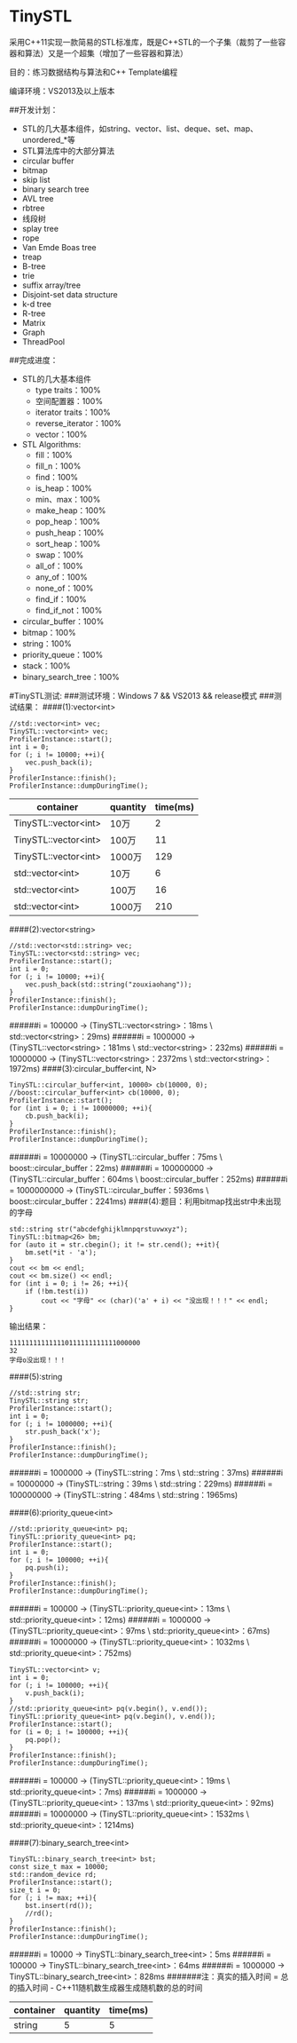 TinySTL
=======
采用C++11实现一款简易的STL标准库，既是C++STL的一个子集（裁剪了一些容器和算法）又是一个超集（增加了一些容器和算法）

目的：练习数据结构与算法和C++ Template编程

编译环境：VS2013及以上版本

##开发计划：
  * STL的几大基本组件，如string、vector、list、deque、set、map、unordered_\*等
  * STL算法库中的大部分算法
  * circular buffer
  * bitmap
  * skip list
  * binary search tree
  * AVL tree
  * rbtree
  * 线段树
  * splay tree
  * rope
  * Van Emde Boas tree
  * treap
  * B-tree
  * trie
  * suffix array/tree
  * Disjoint-set data structure
  * k-d tree
  * R-tree
  * Matrix
  * Graph
  * ThreadPool

##完成进度：
* STL的几大基本组件
    * type traits：100%  
    * 空间配置器：100%
    * iterator traits：100%
    * reverse_iterator：100%
    * vector：100%
* STL Algorithms:  
    * fill：100% 
    * fill_n：100% 
    * find：100%
    * is_heap：100%
    * min、max：100%
    * make_heap：100%
    * pop_heap：100%
    * push_heap：100%
    * sort_heap：100%
    * swap：100%
    * all_of：100%
    * any_of：100%
    * none_of：100%
    * find_if：100%
    * find_if_not：100%
* circular_buffer：100%   
* bitmap：100%
* string：100%
* priority_queue：100%
* stack：100%
* binary_search_tree：100%

#TinySTL测试:
###测试环境：Windows 7 && VS2013 && release模式
###测试结果：
####(1):vector&lt;int>

    //std::vector<int> vec;
    TinySTL::vector<int> vec;
	ProfilerInstance::start();
	int i = 0;
	for (; i != 10000; ++i){
		vec.push_back(i);
	}
	ProfilerInstance::finish();
	ProfilerInstance::dumpDuringTime();
    
|container|quantity|time(ms)|  
|---------|--------|--------|  
|TinySTL::vector&lt;int>|10万|2|  
|TinySTL::vector&lt;int>|100万|11|  
|TinySTL::vector&lt;int>|1000万|129|  
|std::vector&lt;int>|10万|6|  
|std::vector&lt;int>|100万|16|  
|std::vector&lt;int>|1000万|210|    
####(2):vector&lt;string>

    //std::vector<std::string> vec;
    TinySTL::vector<std::string> vec;
	ProfilerInstance::start();
	int i = 0;
	for (; i != 10000; ++i){
		vec.push_back(std::string("zouxiaohang"));
	}
	ProfilerInstance::finish();
	ProfilerInstance::dumpDuringTime();
    
######i = 100000 -> (TinySTL::vector&lt;string>：18ms \\ std::vector&lt;string>：29ms)
######i = 1000000 -> (TinySTL::vector&lt;string>：181ms \\ std::vector&lt;string>：232ms)
######i = 10000000 -> (TinySTL::vector&lt;string>：2372ms \\ std::vector&lt;string>：1972ms)
####(3):circular_buffer&lt;int, N>

    TinySTL::circular_buffer<int, 10000> cb(10000, 0);
    //boost::circular_buffer<int> cb(10000, 0);
	ProfilerInstance::start();
	for (int i = 0; i != 10000000; ++i){
		cb.push_back(i);
	}
	ProfilerInstance::finish();
	ProfilerInstance::dumpDuringTime();
    
######i = 10000000 -> (TinySTL::circular_buffer：75ms \\ boost::circular_buffer：22ms)
######i = 100000000 -> (TinySTL::circular_buffer：604ms \\ boost::circular_buffer：252ms)
######i = 1000000000 -> (TinySTL::circular_buffer：5936ms \\ boost::circular_buffer：2241ms)
####(4):题目：利用bitmap找出str中未出现的字母  

    std::string str("abcdefghijklmnpqrstuvwxyz");
    TinySTL::bitmap<26> bm;
	for (auto it = str.cbegin(); it != str.cend(); ++it){
		bm.set(*it - 'a');
	}
	cout << bm << endl;
	cout << bm.size() << endl;
	for (int i = 0; i != 26; ++i){
		if (!bm.test(i))
			cout << "字母" << (char)('a' + i) << "没出现！！！" << endl;
	}
输出结果：  

    111111111111110111111111111000000
    32  
    字母o没出现！！！
    
####(5):string

    //std::string str;
    TinySTL::string str;
	ProfilerInstance::start();
	int i = 0;
	for (; i != 1000000; ++i){
		str.push_back('x');
	}
	ProfilerInstance::finish();
	ProfilerInstance::dumpDuringTime();
    
######i = 1000000 -> (TinySTL::string：7ms \\ std::string：37ms)
######i = 10000000 -> (TinySTL::string：39ms \\ std::string：229ms)
######i = 100000000 -> (TinySTL::string：484ms \\ std::string：1965ms)

####(6):priority_queue&lt;int>

    //std::priority_queue<int> pq;
    TinySTL::priority_queue<int> pq;
	ProfilerInstance::start();
	int i = 0;
	for (; i != 100000; ++i){
		pq.push(i);
	}
	ProfilerInstance::finish();
	ProfilerInstance::dumpDuringTime();
    
######i = 100000 -> (TinySTL::priority_queue&lt;int>：13ms \\ std::priority_queue&lt;int>：12ms)
######i = 1000000 -> (TinySTL::priority_queue&lt;int>：97ms \\ std::priority_queue&lt;int>：67ms)
######i = 10000000 -> (TinySTL::priority_queue&lt;int>：1032ms \\ std::priority_queue&lt;int>：752ms)  

    TinySTL::vector<int> v;
    int i = 0;
	for (; i != 100000; ++i){
		v.push_back(i);
	}
	//std::priority_queue<int> pq(v.begin(), v.end());
	TinySTL::priority_queue<int> pq(v.begin(), v.end());
	ProfilerInstance::start();
	for (i = 0; i != 100000; ++i){
		pq.pop();
	}
	ProfilerInstance::finish();
	ProfilerInstance::dumpDuringTime();
    
######i = 100000 -> (TinySTL::priority_queue&lt;int>：19ms \\ std::priority_queue&lt;int>：7ms)
######i = 1000000 -> (TinySTL::priority_queue&lt;int>：137ms \\ std::priority_queue&lt;int>：92ms)
######i = 10000000 -> (TinySTL::priority_queue&lt;int>：1532ms \\ std::priority_queue&lt;int>：1214ms)

####(7):binary_search_tree&lt;int>

    TinySTL::binary_search_tree<int> bst;
    const size_t max = 10000;
	std::random_device rd;
	ProfilerInstance::start();
	size_t i = 0;
	for (; i != max; ++i){
		bst.insert(rd());
		//rd();
	}
	ProfilerInstance::finish();
	ProfilerInstance::dumpDuringTime();
    
######i = 10000 -> TinySTL::binary_search_tree&lt;int>：5ms 
######i = 100000 -> TinySTL::binary_search_tree&lt;int>：64ms 
######i = 1000000 -> TinySTL::binary_search_tree&lt;int>：828ms
#######注：真实的插入时间 = 总的插入时间 - C++11随机数生成器生成随机数的总的时间


|container|quantity|time(ms)|  
|---------|--------|--------|  
|string|5|5|
